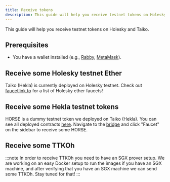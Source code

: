 ```yaml
---
title: Receive tokens
description: This guide will help you receive testnet tokens on Holesky and Taiko.
---
```


This guide will help you receive testnet tokens on Holesky and Taiko.

## Prerequisites

- You have a wallet installed (e.g., [Rabby](https://rabby.io/), [MetaMask](https://metamask.io/)).

## Receive some Holesky testnet Ether

Taiko (Hekla) is currently deployed on Holesky testnet. Check out [faucetlink.to](https://faucetlink.to/) for a list of Holesky ether faucets!

## Receive some Hekla testnet tokens

HORSE is a dummy testnet token we deployed on Taiko (Hekla). You can see all deployed contracts [here](/network-reference/addresses). Navigate to the [bridge](https://bridge.hekla.taiko.xyz) and click "Faucet" on the sidebar to receive some HORSE.

## Receive some TTKOh

:::note
In order to receive TTKOh you need to have an SGX prover setup. We are working on an easy Docker setup to run the images if you have an SGX machine, and after verifying that you have an SGX machine we can send some TTKOh. Stay tuned for that!
:::
